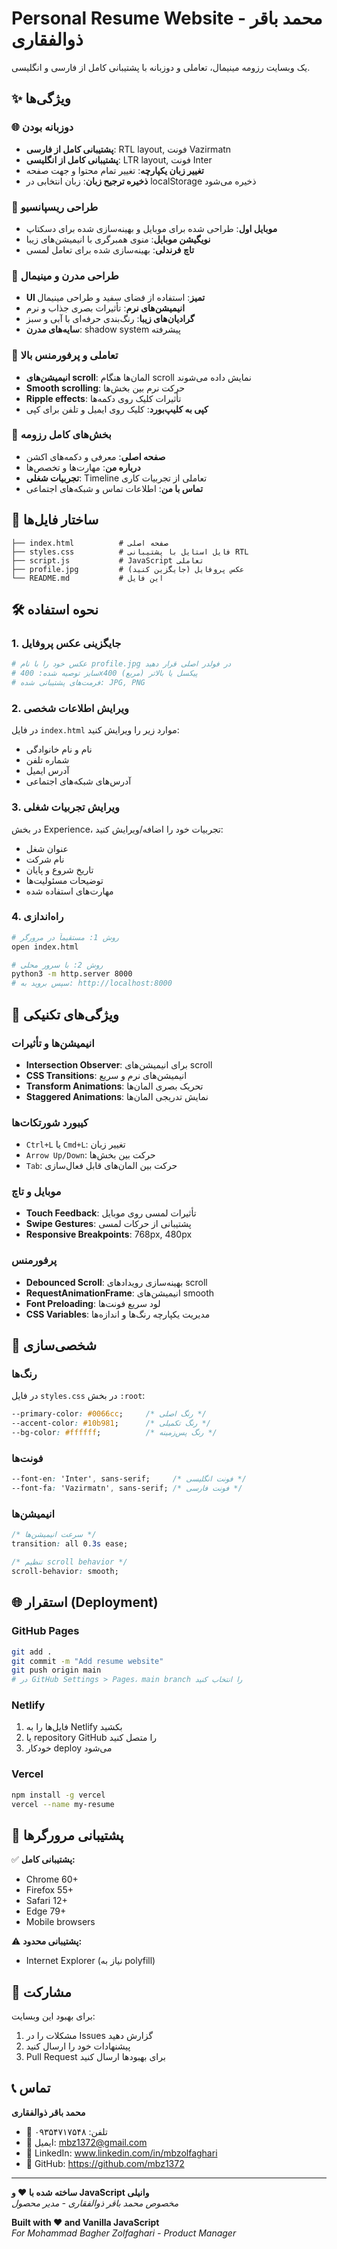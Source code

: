 # Personal Resume Website - محمد باقر ذوالفقاری

یک وبسایت رزومه مینیمال، تعاملی و دوزبانه با پشتیبانی کامل از فارسی و انگلیسی.

## ✨ ویژگی‌ها

### 🌐 **دوزبانه بودن**
- **پشتیبانی کامل از فارسی**: RTL layout, فونت Vazirmatn
- **پشتیبانی کامل از انگلیسی**: LTR layout, فونت Inter
- **تغییر زبان یکپارچه**: تغییر تمام محتوا و جهت صفحه
- **ذخیره ترجیح زبان**: زبان انتخابی در localStorage ذخیره می‌شود

### 📱 **طراحی ریسپانسیو**
- **موبایل اول**: طراحی شده برای موبایل و بهینه‌سازی شده برای دسکتاپ
- **نویگیشن موبایل**: منوی همبرگری با انیمیشن‌های زیبا
- **تاچ فرندلی**: بهینه‌سازی شده برای تعامل لمسی

### 🎨 **طراحی مدرن و مینیمال**
- **UI تمیز**: استفاده از فضای سفید و طراحی مینیمال
- **انیمیشن‌های نرم**: تأثیرات بصری جذاب و نرم
- **گرادیان‌های زیبا**: رنگ‌بندی حرفه‌ای با آبی و سبز
- **سایه‌های مدرن**: shadow system پیشرفته

### 🚀 **تعاملی و پرفورمنس بالا**
- **انیمیشن‌های scroll**: المان‌ها هنگام scroll نمایش داده می‌شوند
- **Smooth scrolling**: حرکت نرم بین بخش‌ها
- **Ripple effects**: تأثیرات کلیک روی دکمه‌ها
- **کپی به کلیپ‌بورد**: کلیک روی ایمیل و تلفن برای کپی

### 🎯 **بخش‌های کامل رزومه**
- **صفحه اصلی**: معرفی و دکمه‌های اکشن
- **درباره من**: مهارت‌ها و تخصص‌ها
- **تجربیات شغلی**: Timeline تعاملی از تجربیات کاری
- **تماس با من**: اطلاعات تماس و شبکه‌های اجتماعی

## 📁 **ساختار فایل‌ها**

```
├── index.html          # صفحه اصلی
├── styles.css          # فایل استایل با پشتیبانی RTL
├── script.js           # JavaScript تعاملی
├── profile.jpg         # عکس پروفایل (جایگزین کنید)
└── README.md           # این فایل
```

## 🛠 **نحوه استفاده**

### 1. **جایگزینی عکس پروفایل**
```bash
# عکس خود را با نام profile.jpg در فولدر اصلی قرار دهید
# سایز توصیه شده: 400x400 پیکسل یا بالاتر (مربع)
# فرمت‌های پشتیبانی شده: JPG, PNG
```

### 2. **ویرایش اطلاعات شخصی**
در فایل `index.html` موارد زیر را ویرایش کنید:
- نام و نام خانوادگی
- شماره تلفن
- آدرس ایمیل
- آدرس‌های شبکه‌های اجتماعی

### 3. **ویرایش تجربیات شغلی**
در بخش Experience، تجربیات خود را اضافه/ویرایش کنید:
- عنوان شغل
- نام شرکت
- تاریخ شروع و پایان
- توضیحات مسئولیت‌ها
- مهارت‌های استفاده شده

### 4. **راه‌اندازی**
```bash
# روش 1: مستقیماً در مرورگر
open index.html

# روش 2: با سرور محلی
python3 -m http.server 8000
# سپس بروید به: http://localhost:8000
```

## 🌟 **ویژگی‌های تکنیکی**

### **انیمیشن‌ها و تأثیرات**
- **Intersection Observer**: برای انیمیشن‌های scroll
- **CSS Transitions**: انیمیشن‌های نرم و سریع
- **Transform Animations**: تحریک بصری المان‌ها
- **Staggered Animations**: نمایش تدریجی المان‌ها

### **کیبورد شورتکات‌ها**
- `Ctrl+L` یا `Cmd+L`: تغییر زبان
- `Arrow Up/Down`: حرکت بین بخش‌ها
- `Tab`: حرکت بین المان‌های قابل فعال‌سازی

### **موبایل و تاچ**
- **Touch Feedback**: تأثیرات لمسی روی موبایل
- **Swipe Gestures**: پشتیبانی از حرکات لمسی
- **Responsive Breakpoints**: 768px, 480px

### **پرفورمنس**
- **Debounced Scroll**: بهینه‌سازی رویدادهای scroll
- **RequestAnimationFrame**: انیمیشن‌های smooth
- **Font Preloading**: لود سریع فونت‌ها
- **CSS Variables**: مدیریت یکپارچه رنگ‌ها و اندازه‌ها

## 🎨 **شخصی‌سازی**

### **رنگ‌ها**
در فایل `styles.css` در بخش `:root`:
```css
--primary-color: #0066cc;     /* رنگ اصلی */
--accent-color: #10b981;      /* رنگ تکمیلی */
--bg-color: #ffffff;          /* رنگ پس‌زمینه */
```

### **فونت‌ها**
```css
--font-en: 'Inter', sans-serif;     /* فونت انگلیسی */
--font-fa: 'Vazirmatn', sans-serif; /* فونت فارسی */
```

### **انیمیشن‌ها**
```css
/* سرعت انیمیشن‌ها */
transition: all 0.3s ease;

/* تنظیم scroll behavior */
scroll-behavior: smooth;
```

## 🌐 **استقرار (Deployment)**

### **GitHub Pages**
```bash
git add .
git commit -m "Add resume website"
git push origin main
# در GitHub Settings > Pages، main branch را انتخاب کنید
```

### **Netlify**
1. فایل‌ها را به Netlify بکشید
2. یا repository GitHub را متصل کنید
3. خودکار deploy می‌شود

### **Vercel**
```bash
npm install -g vercel
vercel --name my-resume
```

## 📱 **پشتیبانی مرورگرها**

✅ **پشتیبانی کامل:**
- Chrome 60+
- Firefox 55+
- Safari 12+
- Edge 79+
- Mobile browsers

⚠️ **پشتیبانی محدود:**
- Internet Explorer (نیاز به polyfill)

## 🤝 **مشارکت**

برای بهبود این وبسایت:
1. مشکلات را در Issues گزارش دهید
2. پیشنهادات خود را ارسال کنید
3. Pull Request برای بهبودها ارسال کنید

## 📞 **تماس**

**محمد باقر ذوالفقاری**
- 📱 تلفن: ۰۹۳۵۴۷۱۷۵۴۸
- 📧 ایمیل: mbz1372@gmail.com
- 💼 LinkedIn: www.linkedin.com/in/mbzolfaghari
- 🐙 GitHub: https://github.com/mbz1372

---

**ساخته شده با ❤️ و JavaScript وانیلی**  
*مخصوص محمد باقر ذوالفقاری - مدیر محصول*

**Built with ❤️ and Vanilla JavaScript**  
*For Mohammad Bagher Zolfaghari - Product Manager*